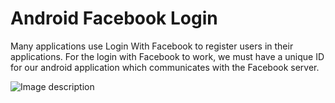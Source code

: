 # Android Facebook Login

Many applications use Login With Facebook to register users in their applications. For the login with Facebook to work, 
we must have a unique ID for our android application which communicates with the Facebook server.

![Image description](https://www.studytutorial.in/wp-content/uploads/2017/02/ab_authenticate-min.png)
